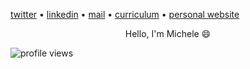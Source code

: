 [twitter](https://twitter.com/michele_dinelli) • [linkedin](https://www.linkedin.com/in/michele-dinelli-080451214/) • [mail](mailto:dinellimichele00@gmail.com) • [curriculum](https://cv-five-ashen.vercel.app/) • [personal website](micheledinelli.github.io)

<p align="center">Hello, I'm Michele 😄</p>

![profile views](https://komarev.com/ghpvc/?username=mciheledinelli&color=blueviolet)

